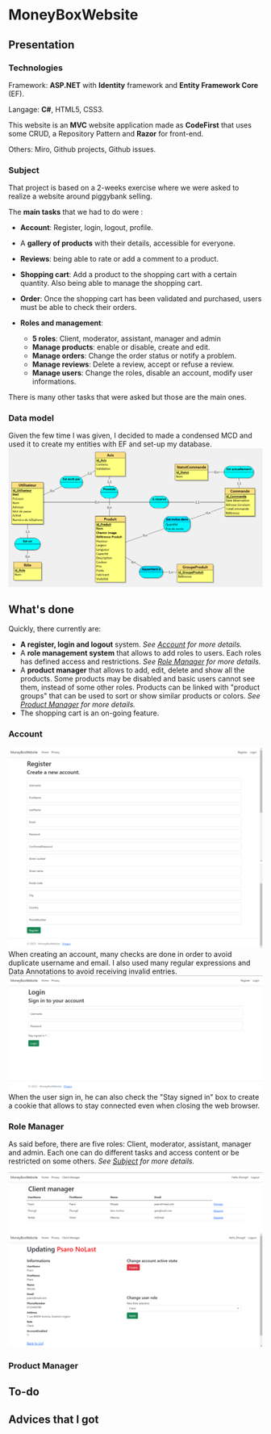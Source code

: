 # MoneyBoxWebsite

## **Presentation**

### Technologies
Framework: **ASP.NET** with **Identity** framework and **Entity Framework Core** (EF).

Langage: **C#**, HTML5, CSS3.

This website is an **MVC** website application made as **CodeFirst** that uses some CRUD, a Repository Pattern and **Razor** for front-end.

Others: Miro, Github projects, Github issues.

### Subject
That project is based on a 2-weeks exercise where we were asked to realize a website around piggybank selling.

The **main tasks** that we had to do were :
- **Account**: Register, login, logout, profile.
- A **gallery of products** with their details, accessible for everyone.
- **Reviews**: being able to rate or add a comment to a product.
- **Shopping cart**: Add a product to the shopping cart with a certain quantity. Also being able to manage the shopping cart.
- **Order**: Once the shopping cart has been validated and purchased, users must be able to check their orders.

- **Roles and management**:
    * **5 roles**: Client, moderator, assistant, manager and admin
    * **Manage products**: enable or disable, create and edit.
    * **Manage orders**: Change the order status or notify a problem.
    * **Manage reviews**: Delete a review, accept or refuse a review.
    * **Manage users**: Change the roles, disable an account, modify user informations.

There is many other tasks that were asked but those are the main ones.

### Data model
Given the few time I was given, I decided to made a condensed MCD and used it to create my entities with EF and set-up my database.
<img src="resources/MCD.png" alt="MCD image">

## What's done

Quickly, there currently are:
- **A register, login and logout** system. 
*See [Account](#account) for more details.*
- A **role management system** that allows to add roles to users. Each roles has defined access and restrictions. 
*See [Role Manager](#role-manager) for more details.*
- A **product manager** that allows to add, edit, delete and show all the products. Some products may be disabled and basic users cannot see them, instead of some other roles. Products can be linked with "product groups" that can be used to sort or show similar products or colors. 
*See [Product Manager](#product-manager) for more details.*
- The shopping cart is an on-going feature.

### Account

<img src="resources/register1.png" alt="register top">
<img src="resources/register2.png" alt="register bottom">
When creating an account, many checks are done in order to avoid duplicate username and email. I also used many regular expressions and Data Annotations to avoid receiving invalid entries.

<br>

<img src="resources/Login.png" alt="login">
When the user sign in, he can also check the "Stay signed in" box to create a cookie that allows to stay connected even when closing the web browser.

### Role Manager
As said before, there are five roles: Client, moderator, assistant, manager and admin. Each one can do different tasks and access content or be restricted on some others. *See [Subject](#subject) for more details.*

<img src="resources/user_manager.png" alt="user manager">
<img src="resources/update_user.png" alt="user update">

### Product Manager

## To-do

## Advices that I got